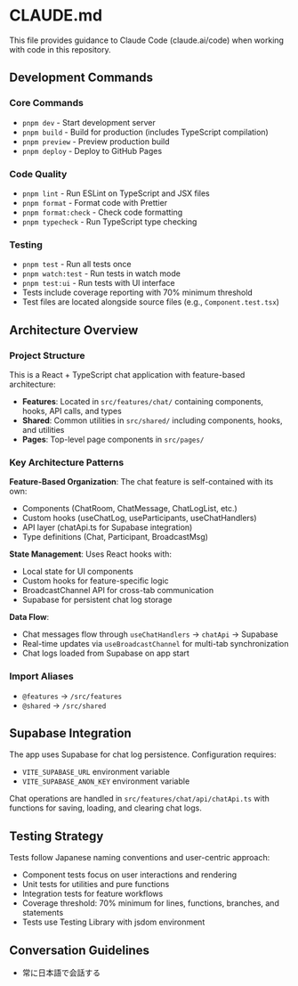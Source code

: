 # CLAUDE.md

This file provides guidance to Claude Code (claude.ai/code) when working with code in this repository.

## Development Commands

### Core Commands

- `pnpm dev` - Start development server
- `pnpm build` - Build for production (includes TypeScript compilation)
- `pnpm preview` - Preview production build
- `pnpm deploy` - Deploy to GitHub Pages

### Code Quality

- `pnpm lint` - Run ESLint on TypeScript and JSX files
- `pnpm format` - Format code with Prettier
- `pnpm format:check` - Check code formatting
- `pnpm typecheck` - Run TypeScript type checking

### Testing

- `pnpm test` - Run all tests once
- `pnpm watch:test` - Run tests in watch mode
- `pnpm test:ui` - Run tests with UI interface
- Tests include coverage reporting with 70% minimum threshold
- Test files are located alongside source files (e.g., `Component.test.tsx`)

## Architecture Overview

### Project Structure

This is a React + TypeScript chat application with feature-based architecture:

- **Features**: Located in `src/features/chat/` containing components, hooks, API calls, and types
- **Shared**: Common utilities in `src/shared/` including components, hooks, and utilities
- **Pages**: Top-level page components in `src/pages/`

### Key Architecture Patterns

**Feature-Based Organization**: The chat feature is self-contained with its own:

- Components (ChatRoom, ChatMessage, ChatLogList, etc.)
- Custom hooks (useChatLog, useParticipants, useChatHandlers)
- API layer (chatApi.ts for Supabase integration)
- Type definitions (Chat, Participant, BroadcastMsg)

**State Management**: Uses React hooks with:

- Local state for UI components
- Custom hooks for feature-specific logic
- BroadcastChannel API for cross-tab communication
- Supabase for persistent chat log storage

**Data Flow**:

- Chat messages flow through `useChatHandlers` → `chatApi` → Supabase
- Real-time updates via `useBroadcastChannel` for multi-tab synchronization
- Chat logs loaded from Supabase on app start

### Import Aliases

- `@features` → `/src/features`
- `@shared` → `/src/shared`

## Supabase Integration

The app uses Supabase for chat log persistence. Configuration requires:

- `VITE_SUPABASE_URL` environment variable
- `VITE_SUPABASE_ANON_KEY` environment variable

Chat operations are handled in `src/features/chat/api/chatApi.ts` with functions for saving, loading, and clearing chat logs.

## Testing Strategy

Tests follow Japanese naming conventions and user-centric approach:

- Component tests focus on user interactions and rendering
- Unit tests for utilities and pure functions
- Integration tests for feature workflows
- Coverage threshold: 70% minimum for lines, functions, branches, and statements
- Tests use Testing Library with jsdom environment

## Conversation Guidelines

- 常に日本語で会話する
